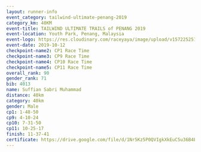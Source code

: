 ```yaml
---
layout: runner-info 
event_category: tailwind-ultimate-penang-2019 
category_km: 40KM 
event-title: TAILWIND ULTIMATE TRAILS of PENANG 2019 
event-location: Youth Park, Penang, Malaysia 
event-logo: https://res.cloudinary.com/raceyaya/image/upload/v1572252513/logo/utop-2019_h9tzys.jpg 
event-date: 2019-10-12 
checkpoint-name2: CP1 Race Time 
checkpoint-name3: CP9 Race Time 
checkpoint-name4: CP10 Race Time 
checkpoint-name5: CP11 Race Time 
overall_rank: 90
gender_rank: 71
bib: 4013
name: Suffian Sabri Muhammad
distance: 40km
category: 40km
gender: Male
cp1: 1-48-50
cp9: 4-10-24
cp10: 7-31-50
cp11: 10-25-17
finish: 11-37-41
certificate: https://drive.google.com/file/d/1Nr5Kz5P0QVIgkXkEuC5u36B4EZ5hQDpJ/view?usp=sharing
---
```

